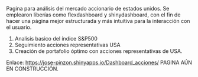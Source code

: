 
Pagina para análisis del mercado accionario de estados unidos. Se emplearon liberías como flexdashboard y shinydashboard, con el fin de hacer una página mejor estructurada y más intuitiva para la interacción con el usuario.

1. Analisis basico del índice S&P500
2. Seguimiento acciones representativas USA
3. Creación de portafolio óptimo con acciones representativas de USA.

Enlace: https://jose-pinzon.shinyapps.io/Dashboard_acciones/
PAGINA AÚN EN CONSTRUCCIÓN.
